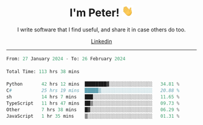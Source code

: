 <h1 align="center">I'm Peter! <img src="https://raw.githubusercontent.com/peterrauscher/peterrauscher/master/wave.gif" width="30px" height="30px" /></h1>
<p align="center">I write software that I find useful, and share it in case others do too.</p>
<p align="center">
  <a href="https://www.linkedin.com/in/peter-rauscher">Linkedin</a>
</p>
<hr/>
<!--START_SECTION:waka-->

```python
From: 27 January 2024 - To: 26 February 2024

Total Time: 113 hrs 38 mins

Python       42 hrs 12 mins  ████████▓░░░░░░░░░░░░░░░░   34.81 %
C#           25 hrs 19 mins  █████▒░░░░░░░░░░░░░░░░░░░   20.88 %
sh           14 hrs 7 mins   ███░░░░░░░░░░░░░░░░░░░░░░   11.65 %
TypeScript   11 hrs 47 mins  ██▒░░░░░░░░░░░░░░░░░░░░░░   09.73 %
Other        7 hrs 38 mins   █▓░░░░░░░░░░░░░░░░░░░░░░░   06.29 %
JavaScript   1 hr 35 mins    ▒░░░░░░░░░░░░░░░░░░░░░░░░   01.31 %
```

<!--END_SECTION:waka-->
